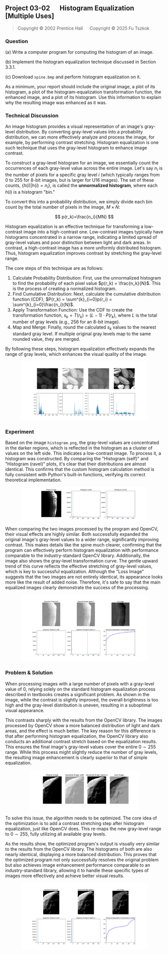## Project 03-02 &emsp; Histogram Equalization [Multiple Uses]

> Copyright © 2002 Prentice Hall &emsp; Copyright © 2025 Fu Tszkok

### Question

(a) Write a computer program for computing the histogram of an image.

(b) Implement the histogram equalization technique discussed in Section 3.3.1.

(c) Download `spine.bmp` and perform histogram equalization on it.

As a minimum, your report should include the original image, a plot of its histogram, a plot of the histogram-equalization transformation function, the enhanced image, and a plot of its histogram. Use this information to explain why the resulting image was enhanced as it was.

### Technical Discussion

An image histogram provides a visual representation of an image's gray-level distribution. By converting gray-level values into a probability distribution, we can more effectively analyze and process the image, for example, by performing contrast stretching. Histogram equalization is one such technique that uses the gray-level histogram to enhance image contrast.

To construct a gray-level histogram for an image, we essentially count the occurrences of each gray-level value across the entire image. Let's say $n_i$ is the number of pixels for a specific gray level $i$ (which typically ranges from 0 to 255 for 8-bit images, but is larger for U16 images). The set of these counts, $\{h(i)|h(i)=n_i\}$, is called the **unnormalized histogram**, where each $h(i)$ is a histogram "bin."

To convert this into a probability distribution, we simply divide each bin count by the total number of pixels in the image, $M \times N$:

$$
p(r_k)=\frac{n_i}{MN}
$$

Histogram equalization is an effective technique for transforming a low-contrast image into a high-contrast one. Low-contrast images typically have histograms concentrated in a narrow range, indicating a limited spread of gray-level values and poor distinction between light and dark areas. In contrast, a high-contrast image has a more uniformly distributed histogram. Thus, histogram equalization improves contrast by stretching the gray-level range.

The core steps of this technique are as follows:

1. Calculate Probability Distribution: First, use the unnormalized histogram to find the probability of each pixel value $p(r_k) = \frac{n_k}{N}$. This is the process of creating a normalized histogram.
2. Find Cumulative Distribution: Next, calculate the cumulative distribution function (CDF), $P(r_k) = \sum^{k}_{i=0}p(r_i) = \sum^{k}_{i=0}\frac{n_i}{N}$.
3. Apply Transformation Function: Use the CDF to create the transformation function, $s_k=T(r_k)=(L-1)\cdot P(r_k)$, where $L$ is the total number of gray levels (e.g., 256 for an 8-bit image).
4. Map and Merge: Finally, round the calculated $s_k$ values to the nearest standard gray level. If multiple original gray levels map to the same rounded value, they are merged.

By following these steps, histogram equalization effectively expands the range of gray levels, which enhances the visual quality of the image.

<center class ='img'>
<img src="../../figures/03-02/example.png" width="80%">
</center>

### Experiment

Based on the image `histogram.png`, the gray-level values are concentrated in the darker regions, which is reflected in the histogram as a cluster of values on the left side. This indicates a low-contrast image. To process it, a histogram was constructed. By comparing the "Histogram (self)" and "Histogram (ravel)" plots, it's clear that their distributions are almost identical. This confirms that the custom histogram calculation method is fully consistent with Python's built-in functions, verifying its correct theoretical implementation.

<center class ='img'>
<img src="../../figures/03-02/histogram.png" width="80%">
</center>

When comparing the two images processed by the program and OpenCV, their visual effects are highly similar. Both successfully expanded the original image's gray-level values to a wider range, significantly improving contrast. This makes details like the spine much clearer, confirming that the program can effectively perform histogram equalization with performance comparable to the industry-standard OpenCV library. Additionally, the image also shows the gray-level transformation curve. The gentle upward trend of this curve reflects the effective stretching of gray-level values, which is key to successful equalization. Although the "Loss Image" suggests that the two images are not entirely identical, its appearance looks more like the result of added noise. Therefore, it's safe to say that the main equalized images clearly demonstrate the success of the processing.

<center class ='img'>
<img src="../../figures/03-02/result.png" width="80%">
</center>

### Problem & Solution

When processing images with a large number of pixels with a gray-level value of 0, relying solely on the standard histogram equalization process described in textbooks creates a significant problem. As shown in the image, while the contrast is slightly improved, the overall brightness is too high and the gray-level distribution is uneven, resulting in a suboptimal visual appearance.

This contrasts sharply with the results from the OpenCV library. The images processed by OpenCV show a more balanced distribution of light and dark areas, and the effect is much better. The key reason for this difference is that after performing histogram equalization, the OpenCV library also conducts an additional contrast stretch based on the equalization results. This ensures the final image's gray-level values cover the entire $0\sim255$ range. While this process might slightly reduce the number of gray levels, the resulting image enhancement is clearly superior to that of simple equalization.

<center class ='img'>
<img src="../../figures/03-02/problem.png" width="70%">
</center>

To solve this issue, the algorithm needs to be optimized. The core idea of the optimization is to add a contrast stretching step after histogram equalization, just like OpenCV does. This re-maps the new gray-level range to $0\sim255$, fully utilizing all available gray levels.

As the results show, the optimized program's output is visually very similar to the results from the OpenCV library. The histograms of both are also nearly identical, displaying a more balanced distribution. This proves that the optimized program not only successfully resolves the original problem but also achieves image enhancement performance comparable to an industry-standard library, allowing it to handle these specific types of images more effectively and achieve better visual results.

<center class ='img'>
<img src="../../figures/03-02/result-opt.png" width="80%">
</center>
